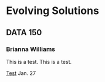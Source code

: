 # Evolving Solutions

## DATA 150 

### Brianna Williams

This is a test. This is a test.

[Test](https://github.com/bwilliams01/college-150/blob/master/README.md) Jan. 27


